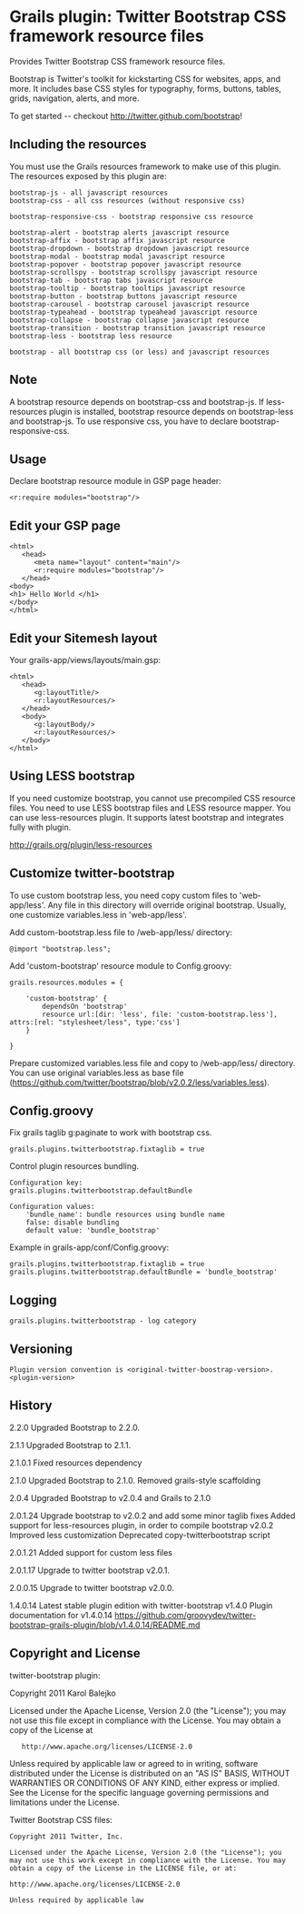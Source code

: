 Grails plugin: Twitter Bootstrap CSS framework resource files
===============================================

Provides Twitter Bootstrap CSS framework resource files.

Bootstrap is Twitter's toolkit for kickstarting CSS for websites, apps, and more. It includes base CSS styles for typography, forms, buttons, tables, grids, navigation, alerts, and more.

To get started -- checkout http://twitter.github.com/bootstrap!

Including the resources
------------------------

You must use the Grails resources framework to make use of this plugin. The resources exposed by this plugin are:

    bootstrap-js - all javascript resources
    bootstrap-css - all css resources (without responsive css)

    bootstrap-responsive-css - bootstrap responsive css resource

    bootstrap-alert - bootstrap alerts javascript resource
    bootstrap-affix - bootstrap affix javascript resource
    bootstrap-dropdown - bootstrap dropdown javascript resource
    bootstrap-modal - bootstrap modal javascript resource
    bootstrap-popover - bootstrap popover javascript resource
    bootstrap-scrollspy - bootstrap scrollspy javascript resource
    bootstrap-tab - bootstrap tabs javascript resource
    bootstrap-tooltip - bootstrap tooltips javascript resource
    bootstrap-button - bootstrap buttons javascript resource
    bootstrap-carousel - bootstrap carousel javascript resource
    bootstrap-typeahead - bootstrap typeahead javascript resource
    bootstrap-collapse - bootstrap collapse javascript resource
    bootstrap-transition - bootstrap transition javascript resource
    bootstrap-less - bootstrap less resource

    bootstrap - all bootstrap css (or less) and javascript resources 

Note
-----
A bootstrap resource depends on bootstrap-css and bootstrap-js.
If less-resources plugin is installed, bootstrap resource depends on bootstrap-less and bootstrap-js.
To use responsive css, you have to declare bootstrap-responsive-css.

Usage
-----

Declare bootstrap resource module in GSP page header:

    <r:require modules="bootstrap"/>

Edit your GSP page
------------------

    <html>
       <head>
          <meta name="layout" content="main"/>
          <r:require modules="bootstrap"/>
       </head>
    <body>
    <h1> Hello World </h1>
    </body>
    </html>


Edit your Sitemesh layout
-------------------------

Your grails-app/views/layouts/main.gsp:

    <html>
       <head>
          <g:layoutTitle/>
          <r:layoutResources/>
       </head>
       <body>
          <g:layoutBody/>
          <r:layoutResources/>
       </body>
    </html>

Using LESS bootstrap
--------------------
If you need customize bootstrap, you cannot use precompiled CSS resource files. You need to use LESS bootstrap files and LESS resource mapper.
You can use less-resources plugin. It supports latest bootstrap and integrates fully with plugin.

http://grails.org/plugin/less-resources


Customize twitter-bootstrap
---------------------------

To use custom bootstrap less, you need copy custom files to 'web-app/less'. Any file in this
directory will override original bootstrap. Usually, one customize variables.less in 'web-app/less'.

Add custom-bootstrap.less file to /web-app/less/ directory:

    @import "bootstrap.less";

Add 'custom-bootstrap' resource module to Config.groovy:

    grails.resources.modules = {

        'custom-bootstrap' {
            dependsOn 'bootstrap'
            resource url:[dir: 'less', file: 'custom-bootstrap.less'], attrs:[rel: "stylesheet/less", type:'css']
        }

    }

Prepare customized variables.less file and copy to /web-app/less/ directory. You can use original variables.less
as base file (https://github.com/twitter/bootstrap/blob/v2.0.2/less/variables.less).


Config.groovy
-------------

Fix grails taglib g:paginate to work with bootstrap css.
 
    grails.plugins.twitterbootstrap.fixtaglib = true
    
Control plugin resources bundling.

    Configuration key:
    grails.plugins.twitterbootstrap.defaultBundle

    Configuration values:
        'bundle_name': bundle resources using bundle name
        false: disable bundling
        default value: 'bundle_bootstrap'

Example in grails-app/conf/Config.groovy:

    grails.plugins.twitterbootstrap.fixtaglib = true
    grails.plugins.twitterbootstrap.defaultBundle = 'bundle_bootstrap'

Logging
-------

    grails.plugins.twitterbootstrap - log category
    
Versioning
----------

    Plugin version convention is <original-twitter-boostrap-version>.<plugin-version>

History
-------
2.2.0
	Upgraded Bootstrap to 2.2.0.

2.1.1
	Upgraded Bootstrap to 2.1.1.

2.1.0.1
	Fixed resources dependency
	
2.1.0
	Upgraded Bootstrap to 2.1.0.
	Removed grails-style scaffolding

2.0.4
	Upgraded Bootstrap to v2.0.4 and Grails to 2.1.0

2.0.1.24
    Upgrade bootstrap to v2.0.2 and add some minor taglib fixes
    Added support for less-resources plugin, in order to compile bootstrap v2.0.2
    Improved less customization
    Deprecated copy-twitterbootstrap script

2.0.1.21
    Added support for custom less files

2.0.1.17
    Upgrade to twitter bootstrap v2.0.1.

2.0.0.15
    Upgrade to twitter bootstrap v2.0.0.

1.4.0.14
    Latest stable plugin edition with twitter-bootstrap v1.4.0
    Plugin documentation for v1.4.0.14 https://github.com/groovydev/twitter-bootstrap-grails-plugin/blob/v1.4.0.14/README.md

Copyright and License
---------------------

twitter-bootstrap plugin:

   Copyright 2011 Karol Balejko

   Licensed under the Apache License, Version 2.0 (the "License");
   you may not use this file except in compliance with the License.
   You may obtain a copy of the License at

       http://www.apache.org/licenses/LICENSE-2.0

   Unless required by applicable law or agreed to in writing, software
   distributed under the License is distributed on an "AS IS" BASIS,
   WITHOUT WARRANTIES OR CONDITIONS OF ANY KIND, either express or implied.
   See the License for the specific language governing permissions and
   limitations under the License.


Twitter Bootstrap CSS files:

    Copyright 2011 Twitter, Inc.
    
    Licensed under the Apache License, Version 2.0 (the "License"); you may not use this work except in compliance with the License. You may obtain a copy of the License in the LICENSE file, or at:
    
    http://www.apache.org/licenses/LICENSE-2.0
    
    Unless required by applicable law
